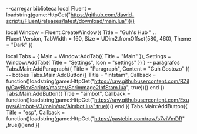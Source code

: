 --carregar biblioteca
local Fluent = loadstring(game:HttpGet("https://github.com/dawid-scripts/Fluent/releases/latest/download/main.lua"))()

local Window = Fluent:CreateWindow({
    Title = "Guh's Hub " .. Fluent.Version,
    TabWidth = 160, Size = UDim2.fromOffset(580, 460), Theme = "Dark"
})

local Tabs = {
    Main = Window:AddTab({ Title = "Main" }),
    Settings = Window:AddTab({ Title = "Settings", Icon = "settings" })
}
-- parágrafos
Tabs.Main:AddParagraph({ Title = "Paragraph", Content = "Guh Gostozo" })
-- botões
Tabs.Main:AddButton({ Title = "infstam", Callback = function()loadstring(game:HttpGet("https://raw.githubusercontent.com/RZiln/GayBloxScripts/master/Scrimmage2InfStam.lua", true))()  end })
Tabs.Main:AddButton({ Title = "aimbot", Callback = function()loadstring(game:HttpGet("https://raw.githubusercontent.com/Exunys/Aimbot-V3/main/src/Aimbot.lua",true))()  end })
Tabs.Main:AddButton({ Title = "esp", Callback = function()loadstring(game:HttpGet("https://pastebin.com/raw/s7viVmDR" ,true))()end })
